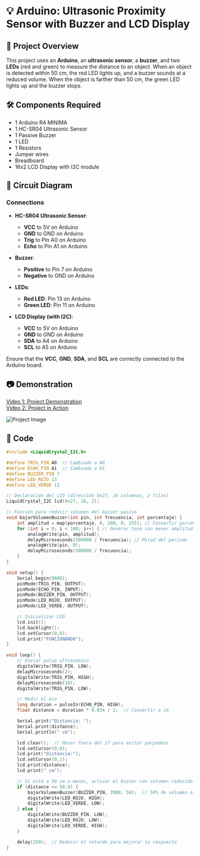 # 💡 Arduino: Ultrasonic Proximity Sensor with Buzzer and LCD Display

## 📌 Project Overview

This project uses an **Arduino**, an **ultrasonic sensor**, a **buzzer**, and two **LEDs** (red and green) to measure the distance to an object. When an object is detected within 50 cm, the red LED lights up, and a buzzer sounds at a reduced volume. When the object is farther than 50 cm, the green LED lights up and the buzzer stops.

## 🛠️ Components Required

- 1 Arduino R4 MINIMA
- 1 HC-SR04 Ultrasonic Sensor
- 1 Passive Buzzer
- 1 LED
- 1 Resistors 
- Jumper wires
- Breadboard
- 16x2 LCD Display with I2C module

## 🔗 Circuit Diagram

### Connections

- **HC-SR04 Ultrasonic Sensor**:
  - **VCC** to 5V on Arduino
  - **GND** to GND on Arduino
  - **Trig** to Pin A0 on Arduino
  - **Echo** to Pin A1 on Arduino

- **Buzzer**:
  - **Positive** to Pin 7 on Arduino
  - **Negative** to GND on Arduino

- **LEDs**:
  - **Red LED**: Pin 13 on Arduino
  - **Green LED**: Pin 11 on Arduino

- **LCD Display (with I2C)**:
  - **VCC** to 5V on Arduino
  - **GND** to GND on Arduino
  - **SDA** to A4 on Arduino
  - **SCL** to A5 on Arduino

Ensure that the **VCC**, **GND**, **SDA**, and **SCL** are correctly connected to the Arduino board.

## 📷 Demonstration  

[Video 1: Project Demonstration](https://github.com/user-attachments/assets/ea3c9951-1a28-4830-a195-5b68f4c5e07b)  
[Video 2: Project in Action](https://github.com/user-attachments/assets/aec03b70-1019-45c7-aa3d-2b10a44c811a)

![Project Image](https://github.com/user-attachments/assets/c9a0cb3a-f4b2-4a2d-a7f2-9950d79be0f9)

## 📝 Code

```cpp
#include <LiquidCrystal_I2C.h>

#define TRIG_PIN A0  // Cambiado a A0
#define ECHO_PIN A1  // Cambiado a A1
#define BUZZER_PIN 7  
#define LED_ROJO 13
#define LED_VERDE 11

// Declaración del LCD (dirección 0x27, 16 columnas, 2 filas)
LiquidCrystal_I2C lcd(0x27, 16, 2);

// Función para reducir volumen del buzzer pasivo
void bajarVolumenBuzzer(int pin, int frecuencia, int porcentaje) {
    int amplitud = map(porcentaje, 0, 100, 0, 255); // Convertir porcentaje a PWM
    for (int i = 0; i < 100; i++) { // Generar tono con menor amplitud
        analogWrite(pin, amplitud);
        delayMicroseconds(500000 / frecuencia); // Mitad del periodo
        analogWrite(pin, 0);
        delayMicroseconds(500000 / frecuencia);
    }
}

void setup() {
    Serial.begin(9600);
    pinMode(TRIG_PIN, OUTPUT);
    pinMode(ECHO_PIN, INPUT);
    pinMode(BUZZER_PIN, OUTPUT);
    pinMode(LED_ROJO, OUTPUT);
    pinMode(LED_VERDE, OUTPUT);

    // Inicializar LCD
    lcd.init();
    lcd.backlight();
    lcd.setCursor(0,0);
    lcd.print("FUNCIONANDO");
}

void loop() {
    // Enviar pulso ultrasónico
    digitalWrite(TRIG_PIN, LOW);
    delayMicroseconds(2);
    digitalWrite(TRIG_PIN, HIGH);
    delayMicroseconds(10);
    digitalWrite(TRIG_PIN, LOW);

    // Medir el eco
    long duration = pulseIn(ECHO_PIN, HIGH);
    float distance = duration * 0.034 / 2;  // Convertir a cm

    Serial.print("Distancia: ");
    Serial.print(distance);
    Serial.println(" cm");

    lcd.clear();  // Mover fuera del if para evitar parpadeos
    lcd.setCursor(0,0);
    lcd.print("Distancia:");
    lcd.setCursor(0,1);
    lcd.print(distance);
    lcd.print(" cm");

    // Si está a 50 cm o menos, activar el buzzer con volumen reducido
    if (distance <= 50.0) {
        bajarVolumenBuzzer(BUZZER_PIN, 2000, 50);  // 50% de volumen a 2kHz
        digitalWrite(LED_ROJO, HIGH);
        digitalWrite(LED_VERDE, LOW);
    } else {
        digitalWrite(BUZZER_PIN, LOW);
        digitalWrite(LED_ROJO, LOW);
        digitalWrite(LED_VERDE, HIGH);
    }

    delay(250);  // Reducir el retardo para mejorar la respuesta
}


